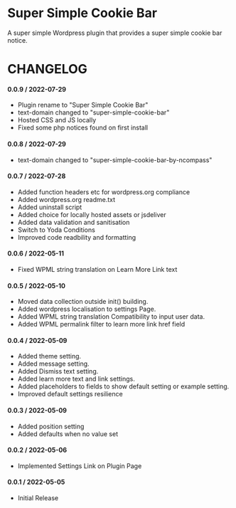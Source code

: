# Super Simple Cookie Bar
A super simple Wordpress plugin that provides a super simple cookie bar notice.


# CHANGELOG #
#### 0.0.9 / 2022-07-29
* Plugin rename to "Super Simple Cookie Bar"
* text-domain changed to "super-simple-cookie-bar"
* Hosted CSS and JS locally
* Fixed some php notices found on first install

#### 0.0.8 / 2022-07-29
* text-domain changed to "super-simple-cookie-bar-by-ncompass"

#### 0.0.7 / 2022-07-28
* Added function headers etc for wordpress.org compliance
* Added wordpress.org readme.txt
* Added uninstall script
* Added choice for locally hosted assets or jsdeliver
* Added data validation and sanitisation
* Switch to Yoda Conditions
* Improved code readbility and formatting

#### 0.0.6 / 2022-05-11
* Fixed WPML string translation on Learn More Link text

#### 0.0.5 / 2022-05-10
* Moved data collection outside init() building.
* Added wordpress localisation to settings Page.
* Added WPML string translation Compatibility to input user data.
* Added WPML permalink filter to learn more link href field

#### 0.0.4 / 2022-05-09
* Added theme setting.
* Added message setting.
* Added Dismiss text setting.
* Added learn more text and link settings.
* Added placeholders to fields to show default setting or example setting.
* Improved default settings resilience

#### 0.0.3 / 2022-05-09
* Added position setting
* Added defaults when no value set

#### 0.0.2 / 2022-05-06
* Implemented Settings Link on Plugin Page

#### 0.0.1 / 2022-05-05
* Initial Release
